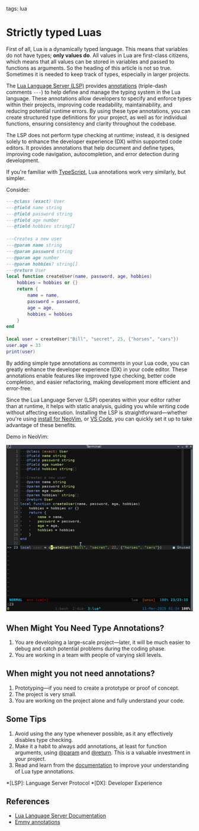 <!-- Description: Explanation of the typing system in the Lua language provided by Lua Language Server Annotations. Learn how to annotate types for your projects and functions. -->

tags: lua

# Strictly typed Luas

First of all, Lua is a dynamically typed language. This means that variables do not have types; **only values do**. All values in Lua are first-class citizens, which means that all values can be stored in variables and passed to functions as arguments. So the heading of this article is not so true. Sometimes it is needed to keep track of types, especially in larger projects.

The [Lua Language Server (LSP)](https://luals.github.io/) provides [annotations](https://luals.github.io/wiki/annotations/) (triple-dash comments `---`) to help define and manage the typing system in the Lua language. These annotations allow developers to specify and enforce types within their projects, improving code readability, maintainability, and reducing potential runtime errors. By using these type annotations, you can create structured type definitions for your project, as well as for individual functions, ensuring consistency and clarity throughout the codebase.

The LSP does not perform type checking at runtime; instead, it is designed solely to enhance the developer experience (DX) within supported code editors. It provides annotations that help document and define types, improving code navigation, autocompletion, and error detection during development.

If you're familiar with [TypeScript](https://www.typescriptlang.org/), Lua annotations work very similarly, but simpler.

Consider:

```lua
---@class (exact) User
---@field name string
---@field password string
---@field age number
---@field hobbies string[]

---Creates a new user
---@param name string
---@param password string
---@param age number
---@param hobbies? string[]
---@return User
local function createUser(name, password, age, hobbies)
    hobbies = hobbies or {}
    return {
        name = name,
        password = password,
        age = age,
        hobbies = hobbies
    }
end

local user = createUser("Bill", "secret", 25, {"horses", "cars"})
user.age = 33
print(user)
```

By adding simple type annotations as comments in your Lua code, you can greatly enhance the developer experience (DX) in your code editor. These annotations enable features like improved type checking, better code completion, and easier refactoring, making development more efficient and error-free.

Since the Lua Language Server (LSP) operates within your editor rather than at runtime, it helps with static analysis, guiding you while writing code without affecting execution. Installing the LSP is straightforward—whether you're using [install for NeoVim](/post/turn-neovim-nto-lua-ide.html), or [VS Code](https://marketplace.visualstudio.com/items?itemName=sumneko.lua), you can quickly set it up to take advantage of these benefits.

Demo in NeoVim:

![Demonstration of Lua Annotation in NeoVim](/assets/img/lua-lsp-annotations.gif)

## When Might You Need Type Annotations?

1. You are developing a large-scale project—later, it will be much easier to debug and catch potential problems during the coding phase.
2. You are working in a team with people of varying skill levels.

## When might you not need annotations?

1. Prototyping—if you need to create a prototype or proof of concept.
2. The project is very small.
3. You are working on the project alone and fully understand your code.

## Some Tips

1. Avoid using the any type whenever possible, as it any effectively disables type checking.
2. Make it a habit to always add annotations, at least for function arguments, using [@param](https://luals.github.io/wiki/annotations/#param) and [@return](https://luals.github.io/wiki/annotations/#return). This is a valuable investment in your project.
3. Read and learn from the [documentation](https://luals.github.io/wiki/annotations/) to improve your understanding of Lua type annotations.

*[LSP]: Language Server Protocol
*[DX]: Developer Experience

## References

- [Lua Language Server Documentation](https://luals.github.io/wiki/)
- [Emmy annotations](hhttps://emmylua.github.io/annotation.html)